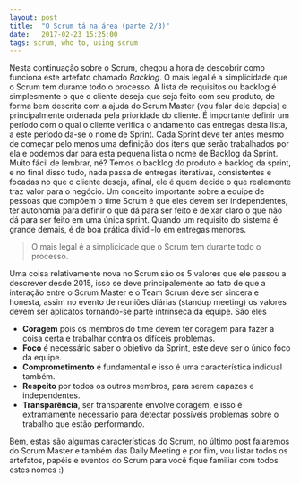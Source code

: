 ```yaml
---
layout: post
title:  "O Scrum tá na área (parte 2/3)"
date:   2017-02-23 15:25:00
tags: scrum, who to, using scrum
---
```

Nesta continuação sobre o Scrum, chegou a hora de descobrir como funciona este artefato chamado *Backlog*. O mais legal é a simplicidade que o Scrum tem durante todo o processo. A lista de requisitos ou backlog é simplesmente o que o cliente deseja que seja feito com seu produto, de forma bem descrita com a ajuda do Scrum Master (vou falar dele depois) e principalmente ordenada pela prioridade do cliente.
É importante definir um período com o qual o cliente verifica o andamento das entregas desta lista, a este período da-se o nome de Sprint. Cada Sprint deve ter antes mesmo de começar pelo menos uma definição dos itens que serão trabalhados por ela e podemos dar para esta pequena lista o nome de Backlog da Sprint. Muito fácil de lembrar, né? Temos o backlog do produto e backlog da sprint, e no final disso tudo, nada passa de entregas iterativas, consistentes e focadas no que o cliente deseja, afinal, ele é quem decide o que realemente traz valor para o negócio. Um conceito importante sobre a equipe de pessoas que compõem o time Scrum é que eles devem ser independentes, ter autonomia para definir o que dá para ser feito e deixar claro o que não dá para ser feito em uma única sprint. Quando um requisito do sistema é grande demais, é de boa prática dividi-lo em entregas menores.
>O mais legal é a simplicidade que o Scrum tem durante todo o processo.

Uma coisa relativamente nova no Scrum são os 5 valores que ele passou a descrever desde 2015, isso se deve principalemente ao fato de que a interação entre o Scrum Master e o Team Scrum deve ser sincera e honesta, assim no evento de reuniões diárias (standup meeting) os valores devem ser aplicatos tornando-se parte intrínseca da equipe. 
São eles 
* **Coragem** pois os membros do time devem ter coragem para fazer a coisa certa e trabalhar contra os difíceis problemas.
* **Foco** é necessário saber o objetivo da Sprint, este deve ser o único foco da equipe. 
* **Comprometimento** é fundamental e isso é uma característica indidual também.
* **Respeito** por todos os outros membros, para serem capazes e independentes.
* **Transparência**, ser transparente envolve coragem, e isso é extramamente necessário para detectar possíveis problemas sobre o trabalho que estão performando.

Bem, estas são algumas características do Scrum, no último post falaremos do Scrum Master e também das Daily Meeting e por fim, vou listar todos os artefatos, papéis e eventos do Scrum para você fique familiar com todos estes nomes :)
